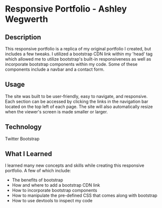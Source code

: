 # Responsive Portfolio - Ashley Wegwerth
## Description
This responsive portfolio is a replica of my original portfolio I created, but includes a few tweaks. I utilized a bootstrap CDN link within my 'head' tag which allowed me to utilize bootstrap's built-in responsiveness as well as incorporate bootstrap components within my code. Some of these components include a navbar and a contact form.

## Usage
The site was built to be user-friendly, easy to navigate, and responsive. Each section can be accessed by clicking the links in the navigation bar located on the top left of each page. The site will also automatically resize when the viewer's screen is made smaller or larger.

## Technology
Twitter Bootstrap

## What I Learned
I learned many new concepts and skills while creating this responsive portfolio. A few of which include:
* The benefits of bootstrap
* How and where to add a bootstrap CDN link
* How to incorporate bootstrap components
* How to manipulate the pre-defined CSS that comes along with bootstrap
* How to use devtools to inspect my code
